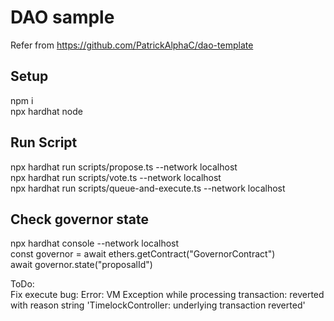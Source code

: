 # DAO sample 
Refer from https://github.com/PatrickAlphaC/dao-template

## Setup
npm i    
npx hardhat node    

## Run Script
npx hardhat run scripts/propose.ts --network localhost    
npx hardhat run scripts/vote.ts --network localhost    
npx hardhat run scripts/queue-and-execute.ts --network localhost

## Check governor state
npx hardhat console --network localhost    
const governor = await ethers.getContract("GovernorContract")    
await governor.state("proposalId")    



ToDo:    
 Fix execute bug:   Error: VM Exception while processing transaction: reverted with reason string 'TimelockController: underlying transaction reverted'

